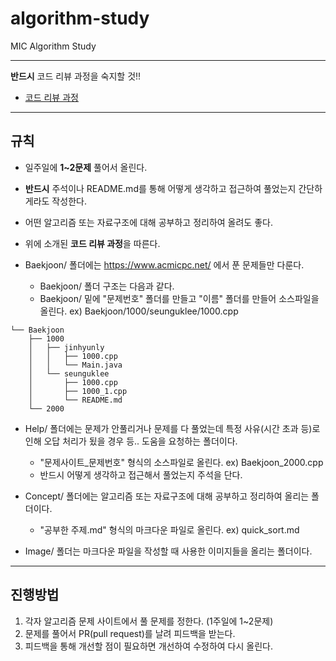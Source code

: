 # algorithm-study
MIC Algorithm Study

----
**반드시** 코드 리뷰 과정을 숙지할 것!!
* [코드 리뷰 과정](https://github.com/KSU-CS-MICLab/algorithm-study/blob/master/codereview/README.md)
----
## 규칙
* 일주일에 **1~2문제** 풀어서 올린다. 
* **반드시** 주석이나 README.md를 통해 어떻게 생각하고 접근하여 풀었는지 간단하게라도 작성한다.
* 어떤 알고리즘 또는 자료구조에 대해 공부하고 정리하여 올려도 좋다.
* 위에 소개된 **코드 리뷰 과정**을 따른다.
* Baekjoon/ 폴더에는 https://www.acmicpc.net/ 에서 푼 문제들만 다룬다.

    - Baekjoon/ 폴더 구조는 다음과 같다.
    - Baekjoon/ 밑에 "문제번호" 폴더를 만들고 "이름" 폴더를 만들어 소스파일을 올린다. ex) Baekjoon/1000/seunguklee/1000.cpp
```
└── Baekjoon
    ├── 1000
    │   ├── jinhyunly
    │   │   ├── 1000.cpp
    │   │   └── Main.java
    │   └── seunguklee
    │       ├── 1000.cpp
    │       ├── 1000_1.cpp
    │       └── README.md
    └── 2000
``` 
* Help/ 폴더에는 문제가 안풀리거나 문제를 다 풀었는데 특정 사유(시간 초과 등)로 인해 오답 처리가 됬을 경우 등.. 도움을 요청하는 폴더이다.
    
    - "문제사이트_문제번호" 형식의 소스파일로 올린다. ex) Baekjoon_2000.cpp
    - 반드시 어떻게 생각하고 접근해서 풀었는지 주석을 단다. 
* Concept/ 폴더에는 알고리즘 또는 자료구조에 대해 공부하고 정리하여 올리는 폴더이다.
    
    - "공부한 주제.md" 형식의 마크다운 파일로 올린다. ex) quick_sort.md
* Image/ 폴더는 마크다운 파일을 작성할 때 사용한 이미지들을 올리는 폴더이다.
----
## 진행방법
1. 각자 알고리즘 문제 사이트에서 풀 문제를 정한다. (1주일에 1~2문제)
2. 문제를 풀어서 PR(pull request)를 날려 피드백을 받는다.
3. 피드백을 통해 개선할 점이 필요하면 개선하여 수정하여 다시 올린다.

